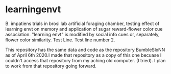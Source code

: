 # learningenvt
B. impatiens trials in brosi lab artificial foraging chamber, testing effect of learning envt on memory and application of sugar reward-flower color cue association. "learning envt" is modified by social info cues or, separately, flower color similarity.
Test Line.
Test line number 2.

This repository has the same data and code as the repository BumbleSIxNN as of April 6th 2020.I made that repository as a copy of this one becuase I couldn't access that repository from my aching old computer. (I tried). I plan to work from that repository going forward.
